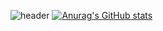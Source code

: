 ![header](https://capsule-render.vercel.app/api?type=Waving&color=gradient&height=250&section=header&text=JuYeong%&fontSize=60)
[![Anurag's GitHub stats](https://github-readme-stats.vercel.app/api?username=깃허브아이디)](https://github.com/juyeong525/github-readme-stats)
